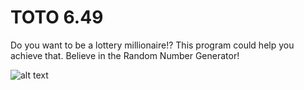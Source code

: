 # TOTO 6.49

Do you want to be a lottery millionaire!? This program could help you achieve that. Believe in the Random Number Generator!

![alt text](https://github.com/Ignatoff/Projects/blob/master/TOTO%206.49/TOTO_Photo.PNG)

